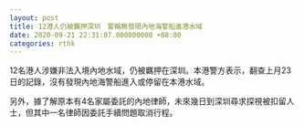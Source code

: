 ```yaml
---
layout: post
title: 12港人仍被羈押深圳　警稱無發現內地海警船進港水域
date: 2020-09-21 22:31:07.000000000 +08:00
categories: rthk
---
```


12名港人涉嫌非法入境內地水域，仍被羈押在深圳。本港警方表示，翻查上月23日的記錄，沒有發現內地海警船進入或停留在本港水域。

另外，據了解原本有4名家屬委託的內地律師，未來幾日到深圳尋求探視被扣留人士，但其中一名律師因委託手續問題取消行程。
